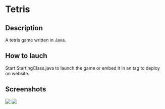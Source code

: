 # Tetris

<h2>Description</h2>
<p>A tetris game written in Java.</p>

<h2>How to lauch</h2>
<p>Start StartingClass.java to launch the game or embed it in an <object> tag to deploy on website.</p>

<h2>Screenshots</h2>
<div style="display:inline-block;"><img src="https://raw.githubusercontent.com/IlyaIvanov1/Tetris/master/src/data/screenshot1.png"></div>
<div style="display:inline-block;"><img src="https://raw.githubusercontent.com/IlyaIvanov1/Tetris/master/src/data/screenshot2.png"></div>
